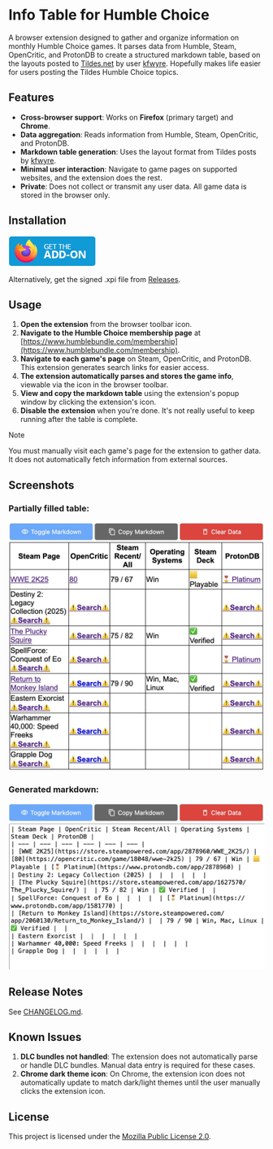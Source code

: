 # Info Table for Humble Choice

A browser extension designed to gather and organize information on monthly Humble Choice games. It parses data from Humble, Steam, OpenCritic, and ProtonDB to create a structured markdown table, based on the layouts posted to [Tildes.net](https://tildes.net) by user [kfwyre](https://tildes.net/user/kfwyre). Hopefully makes life easier for users posting the Tildes Humble Choice topics.

## Features

- **Cross-browser support**: Works on **Firefox** (primary target) and **Chrome**.
- **Data aggregation**: Reads information from Humble, Steam, OpenCritic, and ProtonDB.
- **Markdown table generation**: Uses the layout format from Tildes posts by [kfwyre](https://tildes.net/user/kfwyre).
- **Minimal user interaction**: Navigate to game pages on supported websites, and the extension does the rest.
- **Private**: Does not collect or transmit any user data. All game data is stored in the browser only.

## Installation

[![Firefox Add-ons](get-the-addon-178x60px.dad84b42.png)](https://addons.mozilla.org/firefox/addon/info-table-for-humble-choice/)

Alternatively, get the signed .xpi file from [Releases](https://github.com/talklittle/humble-choice-info-table/releases).

## Usage

1. **Open the extension** from the browser toolbar icon.
2. **Navigate to the Humble Choice membership page** at [https://www.humblebundle.com/membership](https://www.humblebundle.com/membership).
3. **Navigate to each game's page** on Steam, OpenCritic, and ProtonDB. This extension generates search links for easier access.
4. **The extension automatically parses and stores the game info**, viewable via the icon in the browser toolbar.
5. **View and copy the markdown table** using the extension's popup window by clicking the extension's icon.
6. **Disable the extension** when you're done. It's not really useful to keep running after the table is complete.

> [!NOTE]
> You must manually visit each game's page for the extension to gather data. It does not automatically fetch information from external sources.

## Screenshots

### Partially filled table:

![Screenshot of partially filled table](screenshot1.jpeg)

### Generated markdown:

![Screenshot of generated markdown table](screenshot2.jpeg)

## Release Notes

See [CHANGELOG.md](CHANGELOG.md).

## Known Issues

1. **DLC bundles not handled**: The extension does not automatically parse or handle DLC bundles. Manual data entry is required for these cases.
2. **Chrome dark theme icon**: On Chrome, the extension icon does not automatically update to match dark/light themes until the user manually clicks the extension icon.

## License

This project is licensed under the [Mozilla Public License 2.0](LICENSE.txt).
